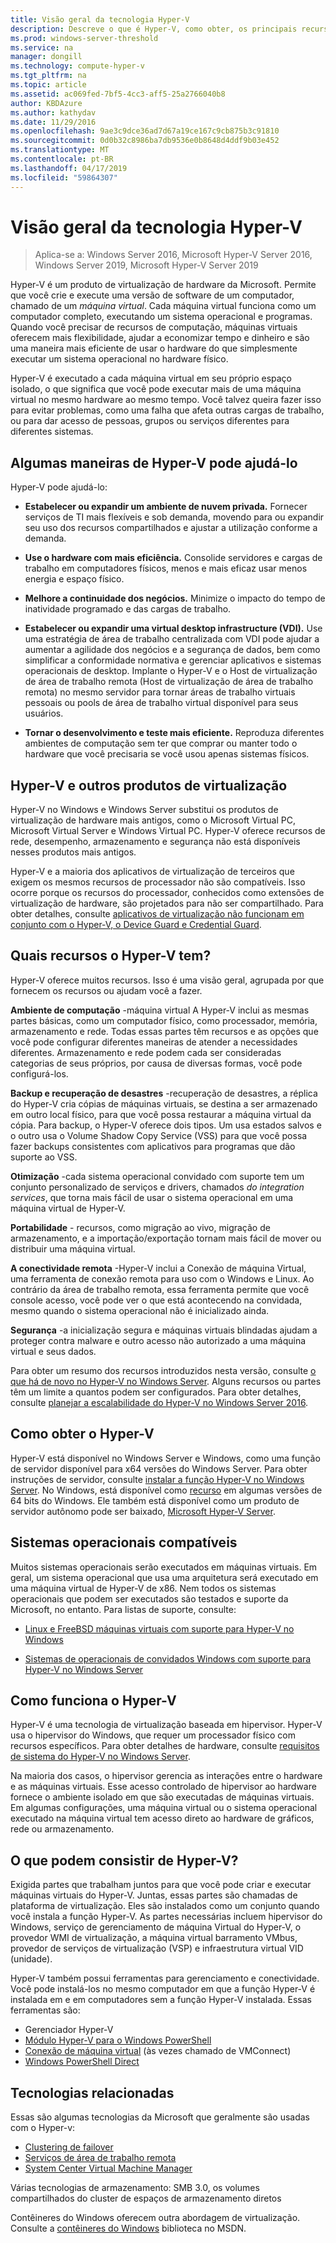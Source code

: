 ```yaml
---
title: Visão geral da tecnologia Hyper-V
description: Descreve o que é Hyper-V, como obter, os principais recursos e usos comuns.
ms.prod: windows-server-threshold
ms.service: na
manager: dongill
ms.technology: compute-hyper-v
ms.tgt_pltfrm: na
ms.topic: article
ms.assetid: ac069fed-7bf5-4cc3-aff5-25a2766040b8
author: KBDAzure
ms.author: kathydav
ms.date: 11/29/2016
ms.openlocfilehash: 9ae3c9dce36ad7d67a19ce167c9cb875b3c91810
ms.sourcegitcommit: 0d0b32c8986ba7db9536e0b8648d4ddf9b03e452
ms.translationtype: MT
ms.contentlocale: pt-BR
ms.lasthandoff: 04/17/2019
ms.locfileid: "59864307"
---
```

# <a name="hyper-v-technology-overview"></a>Visão geral da tecnologia Hyper-V

>Aplica-se a: Windows Server 2016, Microsoft Hyper-V Server 2016, Windows Server 2019, Microsoft Hyper-V Server 2019

Hyper-V é um produto de virtualização de hardware da Microsoft. Permite que você crie e execute uma versão de software de um computador, chamado de um *máquina virtual*. Cada máquina virtual funciona como um computador completo, executando um sistema operacional e programas. Quando você precisar de recursos de computação, máquinas virtuais oferecem mais flexibilidade, ajudar a economizar tempo e dinheiro e são uma maneira mais eficiente de usar o hardware do que simplesmente executar um sistema operacional no hardware físico.

Hyper-V é executado a cada máquina virtual em seu próprio espaço isolado, o que significa que você pode executar mais de uma máquina virtual no mesmo hardware ao mesmo tempo. Você talvez queira fazer isso para evitar problemas, como uma falha que afeta outras cargas de trabalho, ou para dar acesso de pessoas, grupos ou serviços diferentes para diferentes sistemas.

## <a name="some-ways-hyper-v-can-help-you"></a>Algumas maneiras de Hyper-V pode ajudá-lo

Hyper-V pode ajudá-lo:

- **Estabelecer ou expandir um ambiente de nuvem privada.** Fornecer serviços de TI mais flexíveis e sob demanda, movendo para ou expandir seu uso dos recursos compartilhados e ajustar a utilização conforme a demanda.

- **Use o hardware com mais eficiência.** Consolide servidores e cargas de trabalho em computadores físicos, menos e mais eficaz usar menos energia e espaço físico.

- **Melhore a continuidade dos negócios.** Minimize o impacto do tempo de inatividade programado e das cargas de trabalho.

- **Estabelecer ou expandir uma virtual desktop infrastructure (VDI).** Use uma estratégia de área de trabalho centralizada com VDI pode ajudar a aumentar a agilidade dos negócios e a segurança de dados, bem como simplificar a conformidade normativa e gerenciar aplicativos e sistemas operacionais de desktop. Implante o Hyper-V e o Host de virtualização de área de trabalho remota (Host de virtualização de área de trabalho remota) no mesmo servidor para tornar áreas de trabalho virtuais pessoais ou pools de área de trabalho virtual disponível para seus usuários.

- **Tornar o desenvolvimento e teste mais eficiente.** Reproduza diferentes ambientes de computação sem ter que comprar ou manter todo o hardware que você precisaria se você usou apenas sistemas físicos.

## <a name="hyper-v-and-other-virtualization-products"></a>Hyper-V e outros produtos de virtualização

Hyper-V no Windows e Windows Server substitui os produtos de virtualização de hardware mais antigos, como o Microsoft Virtual PC, Microsoft Virtual Server e Windows Virtual PC. Hyper-V oferece recursos de rede, desempenho, armazenamento e segurança não está disponíveis nesses produtos mais antigos.

Hyper-V e a maioria dos aplicativos de virtualização de terceiros que exigem os mesmos recursos de processador não são compatíveis. Isso ocorre porque os recursos do processador, conhecidos como extensões de virtualização de hardware, são projetados para não ser compartilhado. Para obter detalhes, consulte [aplicativos de virtualização não funcionam em conjunto com o Hyper-V, o Device Guard e Credential Guard](https://support.microsoft.com/kb/3204980).

## <a name="what-features-does-hyper-v-have"></a>Quais recursos o Hyper-V tem?

Hyper-V oferece muitos recursos. Isso é uma visão geral, agrupada por que fornecem os recursos ou ajudam você a fazer.

**Ambiente de computação** -máquina virtual A Hyper-V inclui as mesmas partes básicas, como um computador físico, como processador, memória, armazenamento e rede. Todas essas partes têm recursos e as opções que você pode configurar diferentes maneiras de atender a necessidades diferentes. Armazenamento e rede podem cada ser consideradas categorias de seus próprios, por causa de diversas formas, você pode configurá-los.

**Backup e recuperação de desastres** -recuperação de desastres, a réplica do Hyper-V cria cópias de máquinas virtuais, se destina a ser armazenado em outro local físico, para que você possa restaurar a máquina virtual da cópia. Para backup, o Hyper-V oferece dois tipos. Um usa estados salvos e o outro usa o Volume Shadow Copy Service (VSS) para que você possa fazer backups consistentes com aplicativos para programas que dão suporte ao VSS.

**Otimização** -cada sistema operacional convidado com suporte tem um conjunto personalizado de serviços e drivers, chamados *do integration services*, que torna mais fácil de usar o sistema operacional em uma máquina virtual de Hyper-V.

**Portabilidade** - recursos, como migração ao vivo, migração de armazenamento, e a importação/exportação tornam mais fácil de mover ou distribuir uma máquina virtual.

**A conectividade remota** -Hyper-V inclui a Conexão de máquina Virtual, uma ferramenta de conexão remota para uso com o Windows e Linux. Ao contrário da área de trabalho remota, essa ferramenta permite que você console acesso, você pode ver o que está acontecendo na convidada, mesmo quando o sistema operacional não é inicializado ainda.

**Segurança** -a inicialização segura e máquinas virtuais blindadas ajudam a proteger contra malware e outro acesso não autorizado a uma máquina virtual e seus dados.

Para obter um resumo dos recursos introduzidos nesta versão, consulte [o que há de novo no Hyper-V no Windows Server](What-s-new-in-Hyper-V-on-Windows.md). Alguns recursos ou partes têm um limite a quantos podem ser configurados. Para obter detalhes, consulte [planejar a escalabilidade do Hyper-V no Windows Server 2016](plan/Plan-for-Hyper-V-scalability-in-Windows-Server-2016.md).

## <a name="how-to-get-hyper-v"></a>Como obter o Hyper-V

Hyper-V está disponível no Windows Server e Windows, como uma função de servidor disponível para x64 versões do Windows Server. Para obter instruções de servidor, consulte [instalar a função Hyper-V no Windows Server](get-started/Install-the-Hyper-V-role-on-Windows-Server.md). No Windows, está disponível como [recurso](https://docs.microsoft.com/virtualization/hyper-v-on-windows/index) em algumas versões de 64 bits do Windows. Ele também está disponível como um produto de servidor autônomo pode ser baixado, [Microsoft Hyper-V Server](https://www.microsoft.com/evalcenter/evaluate-hyper-v-server-2019).

## <a name="supported-operating-systems"></a>Sistemas operacionais compatíveis

Muitos sistemas operacionais serão executados em máquinas virtuais. Em geral, um sistema operacional que usa uma arquitetura será executado em uma máquina virtual de Hyper-V de x86. Nem todos os sistemas operacionais que podem ser executados são testados e suporte da Microsoft, no entanto. Para listas de suporte, consulte:

- [Linux e FreeBSD máquinas virtuais com suporte para Hyper-V no Windows](Supported-Linux-and-FreeBSD-virtual-machines-for-Hyper-V-on-Windows.md)

- [Sistemas de operacionais de convidados Windows com suporte para Hyper-V no Windows Server](Supported-Windows-guest-operating-systems-for-Hyper-V-on-Windows.md)

## <a name="how-hyper-v-works"></a>Como funciona o Hyper-V

Hyper-V é uma tecnologia de virtualização baseada em hipervisor. Hyper-V usa o hipervisor do Windows, que requer um processador físico com recursos específicos. Para obter detalhes de hardware, consulte [requisitos de sistema do Hyper-V no Windows Server](System-requirements-for-Hyper-V-on-Windows.md).

Na maioria dos casos, o hipervisor gerencia as interações entre o hardware e as máquinas virtuais. Esse acesso controlado de hipervisor ao hardware fornece o ambiente isolado em que são executadas de máquinas virtuais. Em algumas configurações, uma máquina virtual ou o sistema operacional executado na máquina virtual tem acesso direto ao hardware de gráficos, rede ou armazenamento.

## <a name="what-does-hyper-v-consist-of"></a>O que podem consistir de Hyper-V?

Exigida partes que trabalham juntos para que você pode criar e executar máquinas virtuais do Hyper-V. Juntas, essas partes são chamadas de plataforma de virtualização. Eles são instalados como um conjunto quando você instala a função Hyper-V. As partes necessárias incluem hipervisor do Windows, serviço de gerenciamento de máquina Virtual do Hyper-V, o provedor WMI de virtualização, a máquina virtual barramento VMbus, provedor de serviços de virtualização (VSP) e infraestrutura virtual VID (unidade).

Hyper-V também possui ferramentas para gerenciamento e conectividade. Você pode instalá-los no mesmo computador em que a função Hyper-V é instalada em e em computadores sem a função Hyper-V instalada. Essas ferramentas são:

- Gerenciador Hyper-V
- [Módulo Hyper-V para o Windows PowerShell](https://docs.microsoft.com/powershell/module/hyper-v/index)
- [Conexão de máquina virtual](https://docs.microsoft.com/windows-server/virtualization/hyper-v/learn-more/hyper-v-virtual-machine-connect) \(às vezes chamado de VMConnect\)
- [Windows PowerShell Direct](manage/Manage-Windows-virtual-machines-with-PowerShell-Direct.md)

## <a name="related-technologies"></a>Tecnologias relacionadas

Essas são algumas tecnologias da Microsoft que geralmente são usadas com o Hyper-v:

- [Clustering de failover](../../failover-clustering/whats-new-in-failover-clustering.md)
- [Serviços de área de trabalho remota](../../remote/remote-desktop-services/Host-desktops-and-apps-in-Remote-Desktop-Services.md)
- [System Center Virtual Machine Manager](https://docs.microsoft.com/system-center/vmm/overview)

Várias tecnologias de armazenamento: SMB 3.0, os volumes compartilhados do cluster de espaços de armazenamento diretos

Contêineres do Windows oferecem outra abordagem de virtualização. Consulte a [contêineres do Windows](https://docs.microsoft.com/virtualization/windowscontainers/index) biblioteca no MSDN.
